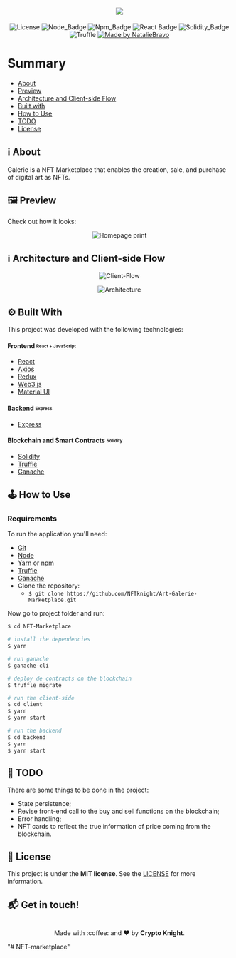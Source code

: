 <h1 align=center>
<img src="https://res.cloudinary.com/nataliebravo/image/upload/v1630406853/NFT/banner_npzzzz.png" />
</h1>

<div align="center">
  
![License](https://img.shields.io/badge/license-MIT-737CA1?style=flat-square) 
![Node_Badge](https://img.shields.io/badge/node-14.16.1-green?style=flat-square)
![Npm_Badge](https://img.shields.io/badge/npm-6.14.12-yellow?style=flat-square)
![React Badge](https://img.shields.io/badge/React-17.0.2-45b8d8?style=flat-square)
![Solidity_Badge](https://img.shields.io/badge/Solidity-%5E8.0.0-363636?style=flat-square)
![Truffle](https://img.shields.io/badge/Truffle-5.3.14-F0E8E0?style=flat-square)
[![Made by NatalieBravo](https://img.shields.io/badge/made%20by-NatalieBravo-blueviolet?style=flat-square)](https://www.linkedin.com/in/nataliebravo/)
</div>

# Summary

- [About](#about)
- [Preview](#preview)
- [Architecture and Client-side Flow](#architecture)
- [Built with](#technologies)
- [How to Use](#how-to-use)
- [TODO](#todo)
- [License](#license)

<a id='about'/>

## :information_source: About

Galerie is a NFT Marketplace that enables the creation, sale, and purchase of digital art as NFTs.

<a id='preview'/>

## :framed_picture: Preview

Check out how it looks:

<p align="center">
 <img alt="Homepage print"   src="https://res.cloudinary.com/nataliebravo/image/upload/v1630412771/NFT/galerie-homepage_kznhvx.png" >
<p />

<a id='architecture' />

## :information_source: Architecture and Client-side Flow

<p align="center">
  <img alt="Client-Flow"src="https://res.cloudinary.com/nataliebravo/image/upload/v1626701427/NFT/client-side-flow_iqhq9a.png">
<p />

<p align="center">
  <img alt="Architecture"src="https://res.cloudinary.com/nataliebravo/image/upload/v1626701440/NFT/arquitechure_hunzuw.png">
<p />

<a id='technologies'/>

## :gear: Built With

This project was developed with the following technologies:

#### **Frontend** <sub><sup>React + JavaScript</sup></sub>

- [React](https://pt-br.reactjs.org/)
- [Axios](https://github.com/axios/axios)
- [Redux](https://redux.js.org/)
- [Web3.js](https://web3js.readthedocs.io/en/v1.3.4/)
- [Material UI](https://material-ui.com/pt/)

#### **Backend** <sub><sup>Express</sup></sub>

- [Express](https://expressjs.com/pt-br/)

#### **Blockchain and Smart Contracts** <sub><sup>Solidity</sup></sub>

- [Solidity](https://docs.soliditylang.org/)
- [Truffle](https://www.trufflesuite.com/)
- [Ganache](https://www.trufflesuite.com/ganache)

<a id='how-to-use'/>

## :joystick: How to Use

### Requirements

To run the application you'll need:

- [Git](https://git-scm.com)
- [Node](https://nodejs.org/)
- [Yarn](https://yarnpkg.com/) or [npm](https://www.npmjs.com/)
- [Truffle](https://www.trufflesuite.com/)
- [Ganache](https://www.trufflesuite.com/ganache)
- Clone the repository:
  - `$ git clone https://github.com/NFTknight/Art-Galerie-Marketplace.git `

Now go to project folder and run:

```bash
$ cd NFT-Marketplace

# install the dependencies
$ yarn

# run ganache
$ ganache-cli

# deploy de contracts on the blockchain
$ truffle migrate

# run the client-side
$ cd client
$ yarn
$ yarn start

# run the backend
$ cd backend
$ yarn
$ yarn start
```

<a id='todo'/>

## :page_with_curl: TODO

There are some things to be done in the project:

- State persistence;
- Revise front-end call to the buy and sell functions on the blockchain;
- Error handling;
- NFT cards to reflect the true information of price coming from the blockchain.

<a id='license'/>

## :page_with_curl: License

This project is under the **MIT license**. See the [LICENSE](https://github.com/NFTknight/Art-Galerie-Marketplace/blob/master/LICENSE) for more information.

## :mailbox_with_mail: Get in touch!

<p align="center">

<br/>
  Made with :coffee: and ❤️ by <b>Crypto Knight</b>.
<p/>
"# NFT-marketplace"
